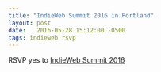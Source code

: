 ```yaml
---
title: "IndieWeb Summit 2016 in Portland"
layout: post
date:   2016-05-28 15:12:00 -0500
tags: indieweb rsvp
---
```

<div class='h-entry'><p>
RSVP <span class="p-rsvp">yes</span> to <a class="u-in-reply-to" rel="in-reply-to" href="http://2016.indieweb.org">IndieWeb Summit 2016</a></p>
</div>
